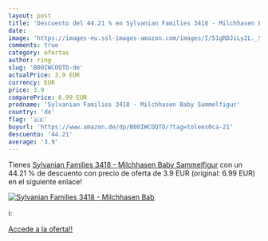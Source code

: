 ```yaml
---
layout: post
title: 'Descuento del 44.21 % en Sylvanian Families 3418 - Milchhasen Bab'
date: 
image: 'https://images-eu.ssl-images-amazon.com/images/I/51gRDJiLy2L._SL200_.jpg'
comments: true
category: ofertas
author: ring
slug: 'B00IWCOQTO-de'
actualPrice: 3.9 EUR
currency: EUR
price: 3.9
comparePrice: 6.99 EUR
prodname: 'Sylvanian Families 3418 - Milchhasen Baby Sammelfigur'
country: 'de'
flag: '🇩🇪'
buyurl: 'https://www.amazon.de/dp/B00IWCOQTO/?tag=tolees0ca-21'
descuento: '44.21'
average: '3.9'
---
```


Tienes [Sylvanian Families 3418 - Milchhasen Baby Sammelfigur](https://www.amazon.de/dp/B00IWCOQTO/?tag=tolees0ca-21) con un 44.21 % de descuento con precio de oferta de 3.9 EUR (original: 6.99 EUR) en el siguiente enlace!

[![Sylvanian Families 3418 - Milchhasen Bab](https://images-eu.ssl-images-amazon.com/images/I/51gRDJiLy2L._SL200_.jpg)](https://www.amazon.de/dp/B00IWCOQTO/?tag=tolees0ca-21)

ℹ️:


[Accede a la oferta!!](https://www.amazon.de/dp/B00IWCOQTO/?tag=tolees0ca-21)
